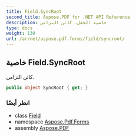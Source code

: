 ```yaml
---
title: Field.SyncRoot
second_title: Aspose.PDF for .NET API Reference
description: خاصية الحقل. كائن التزامن
type: docs
weight: 130
url: /ar/net/aspose.pdf.forms/field/syncroot/
---
```

## خاصية Field.SyncRoot

كائن التزامن.

```csharp
public object SyncRoot { get; }
```

### انظر أيضًا

* class [Field](../)
* namespace [Aspose.Pdf.Forms](../../../aspose.pdf.forms/)
* assembly [Aspose.PDF](../../../)